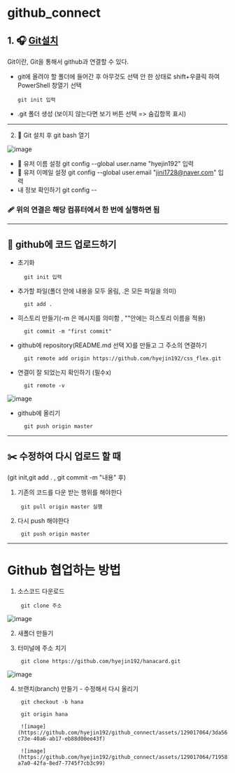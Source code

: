 # github_connect


## 1. 🎧 [Git설치](https://git-scm.com/download/win)
Git이란, Git을 통해서 github과 연결할 수 있다.
- git에 올려야 할 폴더에 들어간 후 아무것도 선택 안 한 상태로 shift+우클릭 하여 PowerShell 창열기 선택
        
      git init 입력
- .git 폴더 생성 (보이지 않는다면 보기 버튼 선택 => 숨김항목 표시)
- ---------------------
2. 🍰 Git 설치 후 git bash 열기

![image](https://user-images.githubusercontent.com/129017064/235417884-d534f35f-bd68-46fa-9628-250c06c43121.png)
* 📛 유저 이름 설정
        git config --global  user.name "hyejin192" 입력
* 📧 유저 이메일 설정
        git config --global user.email "jini1728@naver.com" 입력
* 내 정보 확인하기
        git config --

### 🩹 위의 연결은 해당 컴퓨터에서 한 번에 실행하면 됨
------------------------------------------

## 🎱 github에 코드 업로드하기
- 초기화

        git init 입력
        
- 추가할 파일(폴더 안에 내용을 모두 올림,  .은 모든 파일을 의미)
        
        git add .
        
- 히스토리 만들기(-m 은 메시지를 의미함 , ""안에는 히스토리 이름을 적용)  
        
        git commit -m "first commit"
        
- github에 repository(README.md 선택 X)를 만들고 그 주소의 연결하기
        
        git remote add origin https://github.com/hyejin192/css_flex.git
        
- 연결이 잘 되었는지 확인하기 (필수x)

        git remote -v
        
![image](https://user-images.githubusercontent.com/129017064/235423114-2dcf82d6-157a-4101-b643-38aafb60640b.png)
- github에 올리기

        git push origin master

  
--------------------------------------------------------------
## ✂️ 수정하여 다시 업로드 할 때 
(git init,git add . , git commit -m "내용" 후)
1. 기존의 코드를 다운 받는 행위를 해야한다
 
        git pull origin master 실행
        
2. 다시 push 해야한다

        git push origin master      
        
--------------------------------------------------------------------
# Github 협업하는 방법

1. 소스코드 다운로드 

        git clone 주소
![image](https://github.com/hyejin192/github_connect/assets/129017064/40923847-800e-4571-bd42-5ca1e48c8562)

2. 새폴더 만들기
        
3. 터미널에 주소 치기

        git clone https://github.com/hyejin192/hanacard.git
     
     
![image](https://github.com/hyejin192/github_connect/assets/129017064/74930d02-5327-4df7-86c1-6ec76de96d0c)

4. 브랜치(branch) 만들기 - 수정해서 다시 올리기

        git checkout -b hana 
        
        git origin hana
        
        ![image](https://github.com/hyejin192/github_connect/assets/129017064/3da56d39-c73e-40a6-ab17-eb88d00ee43f)
        
        ![image](https://github.com/hyejin192/github_connect/assets/129017064/71958e83-a7a0-42fa-8ed7-7745f7cb3c99)


